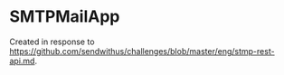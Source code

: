 # SMTPMailApp
Created in response to https://github.com/sendwithus/challenges/blob/master/eng/stmp-rest-api.md.

